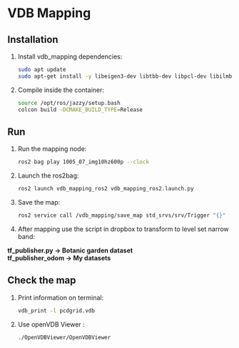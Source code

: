 # VDB Mapping

## Installation 
1. Install vdb_mapping dependencies:
   ```sh
   sudo apt update
   sudo apt-get install -y libeigen3-dev libtbb-dev libpcl-dev libilmbase-dev
   ```
2. Compile inside the container:
   ```sh
   source /opt/ros/jazzy/setup.bash
   colcon build -DCMAKE_BUILD_TYPE=Release
   ```


## Run
1. Run the mapping node:
   ```sh
   ros2 bag play 1005_07_img10hz600p --clock
   ```
2. Launch the ros2bag:
   ```sh
   ros2 launch vdb_mapping_ros2 vdb_mapping_ros2.launch.py
   ```
3. Save the map:
   ```sh
   ros2 service call /vdb_mapping/save_map std_srvs/srv/Trigger "{}" 
   ```
4. After mapping use the script in dropbox to transform to level set narrow band:

**tf_publisher.py -> Botanic garden dataset**
</br>
**tf_publisher_odom -> My datasets**

## Check the map
1. Print information on terminal:
   ```sh
   vdb_print -l pcdgrid.vdb
   ```
2. Use openVDB Viewer :
   ```sh
   ./OpenVDBViewer/OpenVDBViewer
   ```